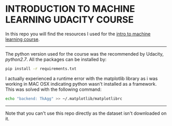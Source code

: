 # INTRODUCTION TO MACHINE LEARNING UDACITY COURSE

In this repo you will find the resources I  used for the [intro to machine learning course](https://eu.udacity.com/course/intro-to-machine-learning--ud120).

---
The python version used for the course was the recommended by Udacity, _python2.7_. All the packages can be installed by:

```bash
pip install -r requirements.txt
```

I actually experienced a runtime error with the matplotlib library as i was working in MAC OSX indicating python wasn't installed as a framework. This was solved with the following command:
```bash
echo "backend: TkAgg" >> ~/.matplotlib/matplotlibrc 
```

---

Note that you can't use this repo directly as the dataset isn't downloaded on it.  
